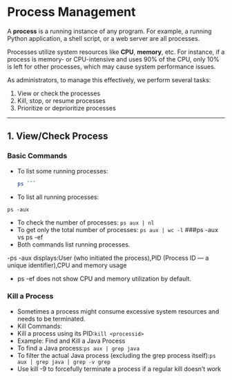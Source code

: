 # Process Management

A **process** is a running instance of any program. For example, a running Python application, a shell script, or a web server are all processes.

Processes utilize system resources like **CPU**, **memory**, etc. For instance, if a process is memory- or CPU-intensive and uses 90% of the CPU, only 10% is left for other processes, which may cause system performance issues.

As administrators, to manage this effectively, we perform several tasks:

1. View or check the processes
2. Kill, stop, or resume processes
3. Prioritize or deprioritize processes

---

## 1. View/Check Process

### Basic Commands

- To list some running processes:
  ```bash
  ps ```
- To list all running processes:
```
ps -aux
```
- To check the number of processes:
  ``` ps aux | nl ```
- To get only the total number of processes:
``` ps aux | wc -l ```
###ps -aux vs ps -ef
- Both commands list running processes.

-ps -aux displays:User (who initiated the process),PID (Process ID — a unique identifier),CPU and memory usage

- ps -ef does not show CPU and memory utilization by default.
### Kill a Process
- Sometimes a process might consume excessive system resources and needs to be terminated.
- Kill Commands:
- Kill a process using its PID:```kill <processid>```
- Example: Find and Kill a Java Process
- To find a Java process:``` ps aux | grep java ```
- To filter the actual Java process (excluding the grep process itself):```ps aux | grep java | grep -v grep  ```
- Use kill -9 <PID> to forcefully terminate a process if a regular kill doesn’t work






